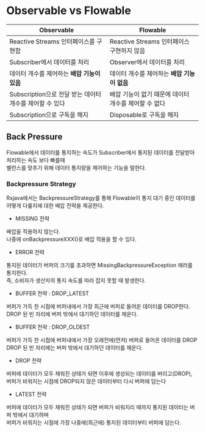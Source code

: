 
# Observable vs Flowable

| Observable                                              | Flowable                                             |
| ------------------------------------------------------- | ---------------------------------------------------- |
| Reactive Streams 인터페이스를 구현함                    | Reactive Streams 인터페이스 구현하지 않음            |
| Subscriber에서 데이터를 처리                            | Observer에서 데이터를 처리                           |
| 데이터 개수를 제어하는 **배압 기능이 있음**             | 데이터 개수를 제어하는 **배압 기능이 없음**          |
| Subscription으로 전달 받는 데이터 개수를 제어할 수 있다 | 배압 기능이 없기 때문에 데이터 개수를 제어할 수 없다 |
| Subscription으로 구독을 해지                            | Disposable로 구독을 해지                             |


## Back Pressure

Flowable에서 데이터를 통지하는 속도가 Subscriber에서 통지된 데이터를 전달받아 처리하는 속도 보다 빠를때  
밸런스를 맞추기 위해 데이터 통지량을 제어하는 기능을 말한다.

### Backpressure Strategy

Rxjava에서는 BackpressureStrategy를 통해 Flowable이 통지 대기 중인 데이터를 어떻게 다룰지에 대한 배압 전략을 제공한다.

- MISSING 전략

배압을 적용하지 않는다.  
나중에 onBackpressureXXX()로 배압 적용을 할 수 있다.

- ERROR 전략

통지된 데이터가 버퍼의 크기를 초과하면 MissingBackpressureException 에러를 통지한다.  
즉, 소비자가 생산자의 통지 속도를 따라 잡지 못할 때 발생한다.  

- BUFFER 전략 : DROP_LATEST

버퍼가 가득 찬 시점에 버퍼내에서 가장 최근에 버퍼로 들어온 데이터를 DROP한다.  
DROP 된 빈 자리에 버퍼 밖에서 대기하던 데이터를 채운다.

- BUFFER 전략 : DROP_OLDEST

버퍼가 가득 찬 시점에 버퍼내에서 가장 오래전에(먼저) 버퍼로 들어온 데이터를 DROP  
DROP 된 빈 자리에는 버퍼 밖에서 대기하던 데이터를 채운다.

- DROP 전략

버퍼에 데이터가 모두 채워진 상태가 되면 이후에 생성되는 데이터를 버리고(DROP),  
버퍼가 비워지는 시점에 DROP되지 않은 데이터부터 다시 버퍼에 담는다

- LATEST 전략

버퍼에 데이터가 모두 채워진 상태가 되면 버퍼가 비워지리 때까지 통지된 데이터는 버퍼 밖에서 대기하며  
버퍼가 비워지는 시점에 가장 나중에(최근에) 통지된 데이터부터 버퍼에 담는다.

